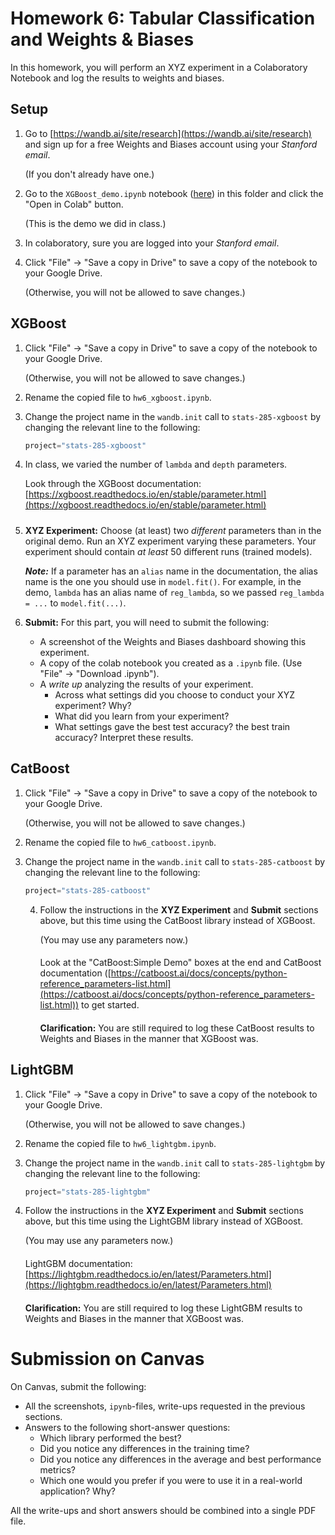 # Homework 6: Tabular Classification and Weights & Biases

In this homework, you will perform an XYZ experiment in a 
Colaboratory Notebook and log the results to weights and biases.

## Setup

1. Go to [https://wandb.ai/site/research](https://wandb.ai/site/research) 
   and sign up for a free Weights and Biases account using your *Stanford email*.

   (If you don't already have one.)

2. Go to the `XGBoost_demo.ipynb` notebook ([here](https://github.com/xiaoyanh/STATS335_F23/blob/master/hw7/XGBoost_demo.ipynb)) in this folder and click the 
   "Open in Colab" button.

   (This is the demo we did in class.)

3. In colaboratory, sure you are logged into your *Stanford email*.

4. Click "File" -> "Save a copy in Drive" to save a copy of the notebook to your Google Drive.

   (Otherwise, you will not be allowed to save changes.)

## XGBoost

1. Click "File" -> "Save a copy in Drive" to save a copy of the notebook to your Google Drive.

   (Otherwise, you will not be allowed to save changes.)

2. Rename the copied file to `hw6_xgboost.ipynb`.

3. Change the project name in the `wandb.init` call to `stats-285-xgboost` 
   by changing the relevant line to the following:
   ```python
   project="stats-285-xgboost"
   ```

2. In class, we varied the number of `lambda` and `depth` parameters.

   Look through the XGBoost documentation: 
   [https://xgboost.readthedocs.io/en/stable/parameter.html](https://xgboost.readthedocs.io/en/stable/parameter.html)
   #####

3. **XYZ Experiment:** Choose (at least) two *different* parameters than in the original demo. Run an XYZ experiment varying these parameters.
   Your experiment should contain *at least* 50 different runs (trained models).

   ***Note:*** If a parameter has an `alias` name in the documentation, the alias
   name is the one you should use in `model.fit()`. For example, in the demo,
   `lambda` has an alias name of `reg_lambda`, so we passed `reg_lambda = ...` to `model.fit(...)`.

3. **Submit:** For this part, you will need to submit the following:
   * A screenshot of the Weights and Biases dashboard showing this experiment.
   * A copy of the colab notebook you created as a `.ipynb` file. (Use "File" -> "Download .ipynb").
   * A *write up* analyzing the results of your experiment. 
     * Across what settings did you choose to conduct your XYZ experiment? Why?
     * What did you learn from your experiment? 
     * What settings gave the best test accuracy? the best train accuracy?
       Interpret these results.

## CatBoost
1. Click "File" -> "Save a copy in Drive" to save a copy of the notebook to your Google Drive.

   (Otherwise, you will not be allowed to save changes.)

2. Rename the copied file to `hw6_catboost.ipynb`.

3. Change the project name in the `wandb.init` call to `stats-285-catboost` 
   by changing the relevant line to the following:
   ```python
   project="stats-285-catboost"
   ```
   
   4. Follow the instructions in the **XYZ Experiment** and **Submit** sections above, 
      but this time using the CatBoost library instead of XGBoost.

      (You may use any parameters now.)
      ####
      Look at the "CatBoost:Simple Demo" boxes at the end 
      and CatBoost documentation ([https://catboost.ai/docs/concepts/python-reference_parameters-list.html](https://catboost.ai/docs/concepts/python-reference_parameters-list.html))
      to get started.
      ####
      **Clarification:** You are still required to log these CatBoost results to Weights and Biases in the manner that XGBoost was. 

## LightGBM
1. Click "File" -> "Save a copy in Drive" to save a copy of the notebook to your Google Drive.

   (Otherwise, you will not be allowed to save changes.)
2. Rename the copied file to `hw6_lightgbm.ipynb`.

3. Change the project name in the `wandb.init` call to `stats-285-lightgbm` 
   by changing the relevant line to the following:
   ```python
   project="stats-285-lightgbm"
   ```
4. Follow the instructions in the **XYZ Experiment** and **Submit** sections above, 
   but this time using the LightGBM library instead of XGBoost.

   (You may use any parameters now.)
   ####
   LightGBM documentation: [https://lightgbm.readthedocs.io/en/latest/Parameters.html](https://lightgbm.readthedocs.io/en/latest/Parameters.html)
   ####
   **Clarification:** You are still required to log these LightGBM results to Weights and Biases in the manner that XGBoost was.

# Submission on Canvas

On Canvas, submit the following:
* All the screenshots, `ipynb`-files, write-ups requested in the previous sections.
* Answers to the following short-answer questions:
  * Which library performed the best?
  * Did you notice any differences in the training time?
  * Did you notice any differences in the average and best performance metrics?
  * Which one would you prefer if you were to use it in a real-world application? Why?

All the write-ups and short answers should be combined into a single PDF file.
